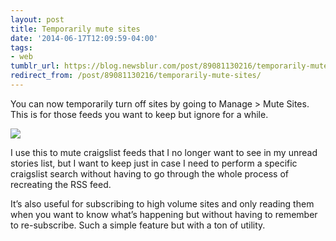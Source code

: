 ```yaml
---
layout: post
title: Temporarily mute sites
date: '2014-06-17T12:09:59-04:00'
tags:
- web
tumblr_url: https://blog.newsblur.com/post/89081130216/temporarily-mute-sites
redirect_from: /post/89081130216/temporarily-mute-sites/
---
```

You can now temporarily turn off sites by going to Manage \> Mute Sites. This is for those feeds you want to keep but ignore for a while.

![](http://static.newsblur.com.s3.amazonaws.com/blog/mute_sites.png)

I use this to mute craigslist feeds that I no longer want to see in my unread stories list, but I want to keep just in case I need to perform a specific craigslist search without having to go through the whole process of recreating the RSS feed.

It’s also useful for subscribing to high volume sites and only reading them when you want to know what’s happening but without having to remember to re-subscribe. Such a simple feature but with a ton of utility.

